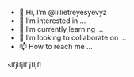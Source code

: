 - 👋 Hi, I’m @lillietreyesyevyz
- 👀 I’m interested in ...
- 🌱 I’m currently learning ...
- 💞️ I’m looking to collaborate on ...
- 📫 How to reach me ...

<!---
lillietreyesyevyz/lillietreyesyevyz is a ✨ special ✨ repository because its `README.md` (this file) appears on your GitHub profile.
You can click the Preview link to take a look at your changes.
--->
slfjlfjlf
jfljfl

